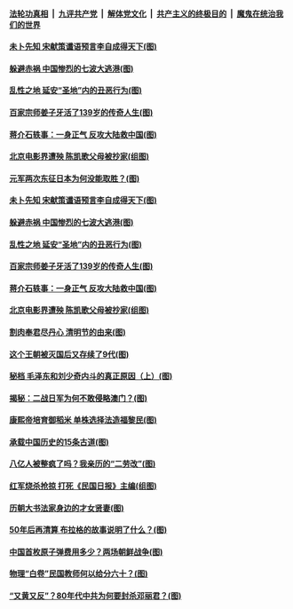 

####  [法轮功真相](../../../../basic/blob/master/README.md?t=04060902) &nbsp;|&nbsp; [九评共产党](../../../../9ping.md/blob/master/README.md?t=04060902) &nbsp;|&nbsp; [解体党文化](../../../../jtdwh.md/blob/master/README.md?t=04060902)  &nbsp;|&nbsp; [共产主义的终极目的](../../../../gczydzjmd.md/blob/master/README.md?t=04060902) &nbsp;|&nbsp; [魔鬼在统治我们的世界](../../../../mgztzwmdsj.md/blob/master/README.md?t=04060902) 

#### [未卜先知 宋献策谶语预言李自成得天下(图)](../pages/p6/967693.md?t=04060902) 

#### [躲避赤祸 中国惨烈的七波大逃港(图)](../pages/p6/967129.md?t=04060902) 

#### [乱性之地 延安“圣地”内的丑恶行为(图)](../pages/p6/966676.md?t=04060902) 

#### [百家宗师姜子牙活了139岁的传奇人生(图)](../pages/p6/967773.md?t=04060902) 

#### [蒋介石轶事：一身正气 反攻大陆救中国(图)](../pages/p6/966696.md?t=04060902) 

#### [北京电影界遭殃 陈凯歌父母被抄家(组图)](../pages/p6/967217.md?t=04060902) 

#### [元军两次东征日本为何没能取胜？(图)](../pages/p6/967694.md?t=04060902) 

#### [未卜先知 宋献策谶语预言李自成得天下(图)](../pages/p6/967693.md?t=04060902) 

#### [躲避赤祸 中国惨烈的七波大逃港(图)](../pages/p6/967129.md?t=04060902) 

#### [乱性之地 延安“圣地”内的丑恶行为(图)](../pages/p6/966676.md?t=04060902) 

#### [百家宗师姜子牙活了139岁的传奇人生(图)](../pages/p6/967773.md?t=04060902) 

#### [蒋介石轶事：一身正气 反攻大陆救中国(图)](../pages/p6/966696.md?t=04060902) 

#### [北京电影界遭殃 陈凯歌父母被抄家(组图)](../pages/p6/967217.md?t=04060902) 

#### [割肉奉君尽丹心 清明节的由来(图)](../pages/p6/966390.md?t=04060902) 

#### [这个王朝被灭国后又存续了9代(图)](../pages/p6/967688.md?t=04060902) 

#### [秘档 毛泽东和刘少奇内斗的真正原因（上）(图)](../pages/p6/966700.md?t=04060902) 

#### [揭秘：二战日军为何不敢侵略澳门？(图)](../pages/p6/966952.md?t=04060902) 

#### [康熙帝培育御稻米 单株选择法造福黎民(图)](../pages/p6/967612.md?t=04060902) 

#### [承载中国历史的15条古道(图)](../pages/p6/967381.md?t=04060902) 

#### [八亿人被整疯了吗？我亲历的“二劳改”(图)](../pages/p6/966720.md?t=04060902) 

#### [红军烧杀抢掠 打死《民国日报》主编(组图)](../pages/p6/966822.md?t=04060902) 

#### [历朝大书法家身边的才女贤妻(图)](../pages/p6/967380.md?t=04060902) 

#### [50年后再清算 布拉格的故事说明了什么？(图)](../pages/p6/967506.md?t=04060902) 

#### [中国首枚原子弹费用多少？两场朝鲜战争(图)](../pages/p6/966276.md?t=04060902) 

#### [物理“白卷”民国教师何以给分六十？(图)](../pages/p6/966821.md?t=04060902) 

#### [“又黄又反”？80年代中共为何要封杀邓丽君？(图)](../pages/p6/966199.md?t=04060902) 

